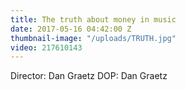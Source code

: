 ```yaml
---
title: The truth about money in music
date: 2017-05-16 04:42:00 Z
thumbnail-image: "/uploads/TRUTH.jpg"
video: 217610143
---
```


Director: Dan Graetz
DOP: Dan Graetz